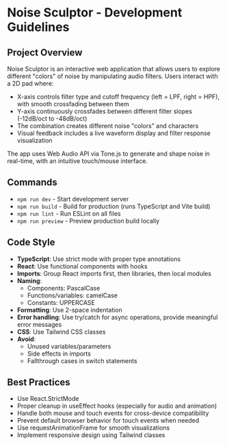 # Noise Sculptor - Development Guidelines

## Project Overview
Noise Sculptor is an interactive web application that allows users to explore different "colors" of noise by manipulating audio filters. Users interact with a 2D pad where:
- X-axis controls filter type and cutoff frequency (left = LPF, right = HPF), with smooth crossfading between them
- Y-axis continuously crossfades between different filter slopes (-12dB/oct to -48dB/oct)
- The combination creates different noise "colors" and characters
- Visual feedback includes a live waveform display and filter response visualization

The app uses Web Audio API via Tone.js to generate and shape noise in real-time, with an intuitive touch/mouse interface.

## Commands
- `npm run dev` - Start development server
- `npm run build` - Build for production (runs TypeScript and Vite build)
- `npm run lint` - Run ESLint on all files
- `npm run preview` - Preview production build locally

## Code Style
- **TypeScript**: Use strict mode with proper type annotations
- **React**: Use functional components with hooks
- **Imports**: Group React imports first, then libraries, then local modules
- **Naming**: 
  - Components: PascalCase
  - Functions/variables: camelCase
  - Constants: UPPERCASE
- **Formatting**: Use 2-space indentation
- **Error handling**: Use try/catch for async operations, provide meaningful error messages
- **CSS**: Use Tailwind CSS classes
- **Avoid**:
  - Unused variables/parameters
  - Side effects in imports
  - Fallthrough cases in switch statements
  
## Best Practices
- Use React.StrictMode
- Proper cleanup in useEffect hooks (especially for audio and animation)
- Handle both mouse and touch events for cross-device compatibility
- Prevent default browser behavior for touch events when needed
- Use requestAnimationFrame for smooth visualizations
- Implement responsive design using Tailwind classes